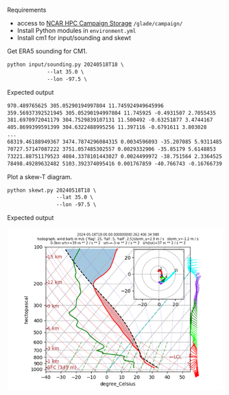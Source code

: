 Requirements
* access to [NCAR HPC Campaign Storage](https://ncar-hpc-docs.readthedocs.io/en/latest/storage-systems/glade/campaign/) `/glade/campaign/`
* Install Python modules in `environment.yml`
* Install cm1 for input/sounding and skewt

Get ERA5 sounding for CM1.
```csh
python input/sounding.py 20240518T18 \
             --lat 35.0 \
             --lon -97.5 \
```

Expected output
```txt
970.489765625 305.05290194997804 11.745924949645996
359.56937392521945 305.05290194997804 11.745925 -0.4931507 2.7055435
381.6970972041179 304.7529839107131 11.500492 -0.63251877 3.4744167
405.8699399591399 304.6322488995256 11.397116 -0.6791611 3.803028
...
68319.46188949367 3474.7874296084315 0.0034596093 -35.207085 5.9311485
70727.57147087222 3751.057485302557 0.0029332906 -35.85179 5.6148853
73221.88751179523 4084.3378101443027 0.0024499972 -38.751564 2.3364525
78498.49289632482 5103.392374095416 0.001767859 -40.766743 -0.16766739

```

Plot a skew-T diagram.

```csh
python skewt.py 20240518T18 \
                --lat 35.0 \
                --lon -97.5 \
```

Expected output

<img src="images/skewt.png">
